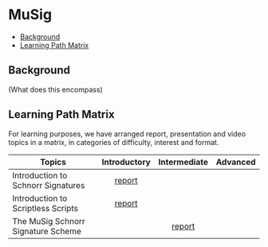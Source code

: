 # MuSig

- [Background](#background)
- [Learning Path Matrix](#learning-path-matrix)

## Background

(What does this encompass)

## Learning Path Matrix 

For learning purposes, we have arranged report, presentation and video topics in a matrix, in categories of difficulty, interest and format.

| Topics                             |                         Introductory                         |                         Intermediate                         | Advanced |
| ---------------------------------- | :----------------------------------------------------------: | :----------------------------------------------------------: | :------: |
| Introduction to Schnorr Signatures | [report](./cryptography/digital_signatures/introduction_schnorr_signatures.md) |                                                              |          |
| Introduction to Scriptless Scripts | [report](cryptography/scriptless-scripts/introduction-to-scriptless-scripts.md) |                                                              |          |
| The MuSig Schnorr Signature Scheme |                                                              | [report](cryptography/musig-schnorr-sig-scheme/The_MuSig_Schnorr_Signature_Scheme.md) |          |